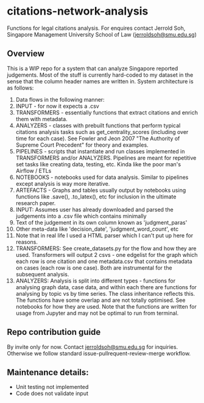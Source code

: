 # citations-network-analysis
Functions for legal citations analysis. For enquires contact Jerrold Soh, Singapore Management University School of Law (jerroldsoh@smu.edu.sg)

## Overview

This is a WIP repo for a system that can analyze Singapore reported judgements. Most of the stuff is currently hard-coded to my dataset in the sense that the column header names are written in. System architecture is as follows:

1. Data flows in the following manner:
  1. INPUT - for now it expects a .csv 
  1. TRANSFORMERS - essentially functions that extract citations and enrich them with metadata. 
  1. ANALYZERS - classes with prebuilt functions that perform typical citations analysis tasks such as get_centrality_scores (including over time for each case). See Fowler and Jeon 2007 "The Authority of Supreme Court Precedent" for theory and examples.
  1. PIPELINES - scripts that instantiate and run classes implemented in TRANSFORMERS and/or ANALYZERS. Pipelines are meant for repetitive set tasks like creating data, testing, etc. Kinda like the poor man's Airflow / ETLs
  1. NOTEBOOKS - notebooks used for data analysis. Similar to pipelines except analysis is way more iterative.
  1. ARTEFACTS - Graphs and tables usually output by notebooks using functions like .save(), .to_latex(), etc for inclusion in the ultimate research paper.
1. INPUT: Assumes user has already downloaded and parsed the judgements into a .csv file which contains minimally
  1. Text of the judgement in its own column known as 'judgment_paras'
  1. Other meta-data like 'decision_date', 'judgment_word_count', etc
  1. Note that in real life I used a HTML parser which I can't put up here for reasons.
1. TRANSFORMERS: See create_datasets.py for the flow and how they are used. Transformers will output 2 csvs - one edgelist for the graph which each row is one citation and one metadata.csv that contains metadata on cases (each row is one case). Both are instrumental for the subsequent analysis.
1. ANALYZERS: Analysis is split into different types - functions for analysing graph data, case data, and within each there are functions for analysing by topic vs by time series. The class inheritance reflects this. The functions have some overlap and are not totally optimised. See notebooks for how they are used. Note that the functions are written for usage from Jupyter and may not be optimal to run from terminal.

## Repo contribution guide

By invite only for now. Contact jerroldsoh@smu.edu.sg for inquiries.
Otherwise we follow standard issue-pullrequent-review-merge workflow.

## Maintenance details:

* Unit testing not implemented
* Code does not validate input
